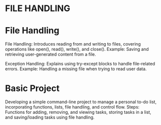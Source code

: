 # FILE HANDLING

# File Handling
  File Handling: Introduces reading from and writing to files, covering operations like open(), read(), write(), and close().
  Example: Saving and retrieving user-generated content from a file.

  Exception Handling: Explains using try-except blocks to handle file-related errors.
  Example: Handling a missing file when trying to read user data.

# Basic Project
  Developing a simple command-line project to manage a personal to-do list, incorporating functions, lists, file handling, and control flow.
  Steps: Functions for adding, removing, and viewing tasks, storing tasks in a list, and saving/loading tasks using file handling.
